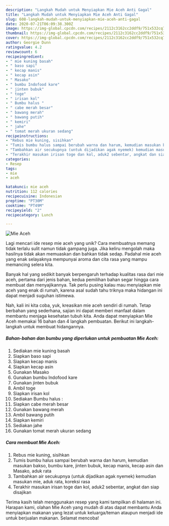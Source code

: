 ```yaml
---
description: "Langkah Mudah untuk Menyiapkan Mie Aceh Anti Gagal"
title: "Langkah Mudah untuk Menyiapkan Mie Aceh Anti Gagal"
slug: 608-langkah-mudah-untuk-menyiapkan-mie-aceh-anti-gagal
date: 2020-07-21T06:09:38.300Z
image: https://img-global.cpcdn.com/recipes/2112c3162cc2ddf9/751x532cq70/mie-aceh-foto-resep-utama.jpg
thumbnail: https://img-global.cpcdn.com/recipes/2112c3162cc2ddf9/751x532cq70/mie-aceh-foto-resep-utama.jpg
cover: https://img-global.cpcdn.com/recipes/2112c3162cc2ddf9/751x532cq70/mie-aceh-foto-resep-utama.jpg
author: Georgie Dunn
ratingvalue: 4.2
reviewcount: 6
recipeingredient:
- " mie kuning basah"
- " baso sapi"
- " kecap manis"
- " kecap asin"
- " Masako"
- " bumbu Indofood kare"
- " jinten bubuk"
- " toge"
- " irisan kol"
- " Bumbu halus "
- " cabe merah besar"
- " bawang merah"
- " bawang putih"
- " kemiri"
- " jahe"
- " tomat merah ukuran sedang"
recipeinstructions:
- "Rebus mie kuning, sisihkan"
- "Tumis bumbu halus sampai berubah warna dan harum, kemudian masukan bakso, bumbu kare, jinten bubuk, kecap manis, kecap asin dan Masako, aduk rata"
- "Tambahkan air secukupnya (untuk dijadikan agak nyemek) kemudian masukan mie, aduk rata, koreksi rasa"
- "Terakhir masukan irisan toge dan kol, aduk2 sebentar, angkat dan siap disajikan"
categories:
- Resep
tags:
- mie
- aceh

katakunci: mie aceh 
nutrition: 112 calories
recipecuisine: Indonesian
preptime: "PT30M"
cooktime: "PT49M"
recipeyield: "2"
recipecategory: Lunch

---
```



![Mie Aceh](https://img-global.cpcdn.com/recipes/2112c3162cc2ddf9/751x532cq70/mie-aceh-foto-resep-utama.jpg)

Lagi mencari ide resep mie aceh yang unik? Cara membuatnya memang tidak terlalu sulit namun tidak gampang juga. Jika keliru mengolah maka hasilnya tidak akan memuaskan dan bahkan tidak sedap. Padahal mie aceh yang enak selayaknya mempunyai aroma dan cita rasa yang mampu memancing selera kita.



Banyak hal yang sedikit banyak berpengaruh terhadap kualitas rasa dari mie aceh, pertama dari jenis bahan, kedua pemilihan bahan segar hingga cara membuat dan menyajikannya. Tak perlu pusing kalau mau menyiapkan mie aceh yang enak di rumah, karena asal sudah tahu triknya maka hidangan ini dapat menjadi suguhan istimewa.


Nah, kali ini kita coba, yuk, kreasikan mie aceh sendiri di rumah. Tetap berbahan yang sederhana, sajian ini dapat memberi manfaat dalam membantu menjaga kesehatan tubuh kita. Anda dapat menyiapkan Mie Aceh memakai 16 bahan dan 4 langkah pembuatan. Berikut ini langkah-langkah untuk membuat hidangannya.

<!--inarticleads1-->

##### Bahan-bahan dan bumbu yang diperlukan untuk pembuatan Mie Aceh:

1. Sediakan  mie kuning basah
1. Siapkan  baso sapi
1. Siapkan  kecap manis
1. Siapkan  kecap asin
1. Gunakan  Masako
1. Gunakan  bumbu Indofood kare
1. Gunakan  jinten bubuk
1. Ambil  toge
1. Siapkan  irisan kol
1. Sediakan  Bumbu halus :
1. Siapkan  cabe merah besar
1. Gunakan  bawang merah
1. Ambil  bawang putih
1. Siapkan  kemiri
1. Sediakan  jahe
1. Gunakan  tomat merah ukuran sedang




<!--inarticleads2-->

##### Cara membuat Mie Aceh:

1. Rebus mie kuning, sisihkan
1. Tumis bumbu halus sampai berubah warna dan harum, kemudian masukan bakso, bumbu kare, jinten bubuk, kecap manis, kecap asin dan Masako, aduk rata
1. Tambahkan air secukupnya (untuk dijadikan agak nyemek) kemudian masukan mie, aduk rata, koreksi rasa
1. Terakhir masukan irisan toge dan kol, aduk2 sebentar, angkat dan siap disajikan




Terima kasih telah menggunakan resep yang kami tampilkan di halaman ini. Harapan kami, olahan Mie Aceh yang mudah di atas dapat membantu Anda menyiapkan makanan yang lezat untuk keluarga/teman ataupun menjadi ide untuk berjualan makanan. Selamat mencoba!
